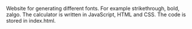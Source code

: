 Website for generating different fonts. For example strikethrough, bold, zalgo. The calculator is written in JavaScript, HTML and CSS. The code is stored in index.html.
